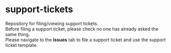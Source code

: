 # support-tickets
Repository for filing/viewing support tickets.<br>
Before filing a support ticket, please check no one has already asked the same thing.<br>
Please navigate to the **Issues** tab to file a support ticket and use the support ticket template.
